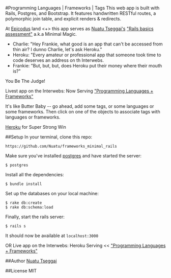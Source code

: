 #Programming Languages | Frameworks | Tags
This web app is built with Rails, Postgres, and Bootstrap. It features handwritten RESTful routes, a polymorphic join table, and explicit renders & redirects.

At [Epicodus](http://www.epicodus.com/) land <+> this app serves as [Nuatu Tseggai's](https://github.com/Nuatu) ["Rails basics assessment"](http://www.learnhowtoprogram.com/lessons/rails-basics-assessment) a.k.a Minimal Magic.
<ul>
<li>Charlie:
"Hey Frankie, what good is an app that can't be accessed from thin air? I dunno Charlie, let's ask Heroku."

<li>Heroku:
"Every amateur or professional app that someone took time to code deserves an address on th Interwebs.

<li>Frankie:
"But, but, but, does Heroku put their money where their mouth is?"
</ul>
You Be The Judge!

Livest app on the Interwebs: Now Serving ["Programming Languages + Frameworks"](http://languages-tags-frameworks.herokuapp.com/#)

It's like Butter Baby -- go ahead, add some tags, or some languages or some frameworks. Then click on one of the objects to associate tags with languages or frameworks.

[Heroku](https://www.heroku.com) for Super Strong Win


##Setup
In your terminal, clone this repo:

```console
https://github.com/Nuatu/frameworks_minimal_rails
```

Make sure you've installed [postgres](http://www.postgresql.org/download/) and have started the server:

```console
$ postgres
```

Install all the dependencies:

```console
$ bundle install
```

Set up the databases on your local machine:

```console
$ rake db:create
$ rake db:schema:load
```

Finally, start the rails server:

```console
$ rails s
```
It should now be available at `localhost:3000`

OR Live app on the Interwebs: Heroku Serving << ["Programming Languages + Frameworks"](http://languages-tags-frameworks.herokuapp.com/#)

##Author
[Nuatu Tseggai](http://www.linkedin.com/in/nuatu)

##License
MIT
